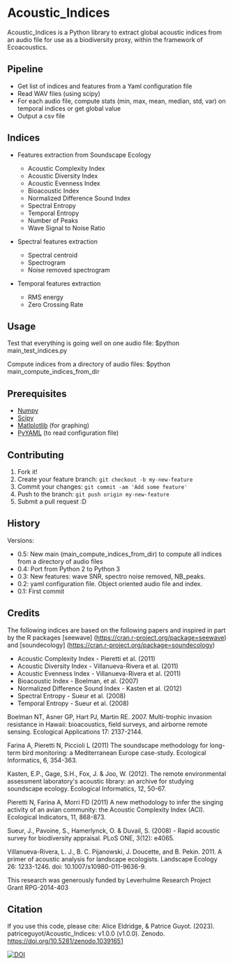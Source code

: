 # Acoustic_Indices

Acoustic_Indices is a Python library to extract global acoustic indices from an audio file for use as a biodiversity proxy, within the framework of Ecoacoustics.

## Pipeline

* Get list of indices and features from a Yaml configuration file 
* Read WAV files (using scipy)
* For each audio file, compute stats (min, max, mean, median, std, var) on temporal indices or get global value
* Output a csv file

## Indices

* Features extraction from Soundscape Ecology
    * Acoustic Complexity Index
    * Acoustic Diversity Index
    * Acoustic Evenness Index
    * Bioacoustic Index
    * Normalized Difference Sound Index
    * Spectral Entropy
    * Temporal Entropy
    * Number of Peaks
    * Wave Signal to Noise Ratio

* Spectral features extraction
    * Spectral centroid
    * Spectrogram
    * Noise removed spectrogram

* Temporal features extraction
    * RMS energy
    * Zero Crossing Rate

## Usage

Test that everything is going well on one audio file: 
$python main\_test\_indices.py 

Compute indices from a directory of audio files:
$python  main\_compute\_indices\_from\_dir


## Prerequisites

 * [Numpy](http://www.numpy.org/)
 * [Scipy](http://www.scipy.org/)
 * [Matlplotlib](http://matplotlib.org/) (for graphing)
 * [PyYAML](http://pyyaml.org/wiki/PyYAMLDocumentation) (to read configuration file)




## Contributing

1. Fork it!
2. Create your feature branch: `git checkout -b my-new-feature`
3. Commit your changes: `git commit -am 'Add some feature'`
4. Push to the branch: `git push origin my-new-feature`
5. Submit a pull request :D

## History

Versions:

* 0.5: New main (main\_compute\_indices\_from\_dir) to compute all indices from a directory of audio files
* 0.4: Port from Python 2 to Python 3
* 0.3: New features: wave SNR, spectro noise removed, NB_peaks.
* 0.2: yaml configuration file. Object oriented audio file and index.
* 0.1: First commit



## Credits

The following indices are based on the following papers and inspired in part by the R packages [seewave] (https://cran.r-project.org/package=seewave) and [soundecology] (https://cran.r-project.org/package=soundecology)  
* Acoustic Complexity Index - Pieretti et al. (2011)
* Acoustic Diversity Index - Villanueva-Rivera et al. (2011)
* Acoustic Evenness Index - Villanueva-Rivera et al. (2011)
* Bioacoustic Index - Boelman, et al. (2007)
* Normalized Difference Sound Index - Kasten et al. (2012)
* Spectral Entropy - Sueur et al. (2008)
* Temporal Entropy - Sueur et al. (2008)

Boelman NT, Asner GP, Hart PJ, Martin RE. 2007. Multi-trophic invasion resistance in Hawaii: bioacoustics, field surveys, and airborne remote sensing. Ecological Applications 17: 2137-2144.

Farina A, Pieretti N, Piccioli L (2011) The soundscape methodology for long-term bird monitoring: a Mediterranean Europe case-study. Ecological Informatics, 6, 354-363.

Kasten, E.P., Gage, S.H., Fox, J. & Joo, W. (2012). The remote environmental assessment laboratory's acoustic library: an archive for studying soundscape ecology. Ecological Informatics, 12, 50-67.

Pieretti N, Farina A, Morri FD (2011) A new methodology to infer the singing activity of an avian community: the Acoustic Complexity Index (ACI). Ecological Indicators, 11, 868-873.

Sueur, J., Pavoine, S., Hamerlynck, O. & Duvail, S. (2008) - Rapid acoustic survey for biodiversity appraisal. PLoS ONE, 3(12): e4065.

Villanueva-Rivera, L. J., B. C. Pijanowski, J. Doucette, and B. Pekin. 2011. A primer of acoustic analysis for landscape ecologists. Landscape Ecology 26: 1233-1246. doi: 10.1007/s10980-011-9636-9.


This research was generously funded by Leverhulme Research Project Grant RPG-2014-403

## Citation

If you use this code, please cite: Alice Eldridge, & Patrice Guyot. (2023). patriceguyot/Acoustic_Indices: v1.0.0 (v1.0.0). Zenodo. https://doi.org/10.5281/zenodo.10391651

[![DOI](https://zenodo.org/badge/DOI/10.5281/zenodo.10391651.svg)](https://doi.org/10.5281/zenodo.10391651)


